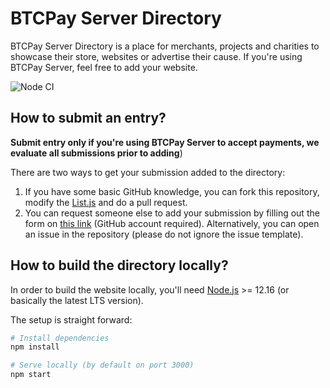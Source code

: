 # BTCPay Server Directory

BTCPay Server Directory is a place for merchants, projects and charities to showcase their store, websites or advertise their cause. If you're using BTCPay Server, feel free to add your website.

![Node CI](https://github.com/btcpayserver/directory.btcpayserver.org/workflows/Node%20CI/badge.svg)

## How to submit an entry?

**Submit entry only if you're using BTCPay Server to accept payments, we evaluate all submissions prior to adding**)

There are two ways to get your submission added to the directory:

1. If you have some basic GitHub knowledge, you can fork this repository, modify the [List.js](https://github.com/btcpayserver/directory.btcpayserver.org/blob/master/src/components/Directory/List.js) and do a pull request.
2. You can request someone else to add your submission by filling out the form on [this link](https://directory.btcpayserver.org/newentry) (GitHub account required). Alternatively, you can open an issue in the repository (please do not ignore the issue template).

## How to build the directory locally?

In order to build the website locally, you'll need [Node.js](https://nodejs.org/) >= 12.16 (or basically the latest LTS version).

The setup is straight forward:

```bash
# Install dependencies
npm install

# Serve locally (by default on port 3000)
npm start
```
